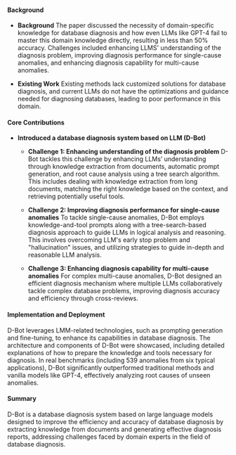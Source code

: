 #### Background
- **Background**
The paper discussed the necessity of domain-specific knowledge for database diagnosis and how even LLMs like GPT-4 fail to master this domain knowledge directly, resulting in less than 50% accuracy. Challenges included enhancing LLMS' understanding of the diagnosis problem, improving diagnosis performance for single-cause anomalies, and enhancing diagnosis capability for multi-cause anomalies.

- **Existing Work**
Existing methods lack customized solutions for database diagnosis, and current LLMs do not have the optimizations and guidance needed for diagnosing databases, leading to poor performance in this domain.

#### Core Contributions
  - **Introduced a database diagnosis system based on LLM (D-Bot)**
    - **Challenge 1: Enhancing understanding of the diagnosis problem**
      D-Bot tackles this challenge by enhancing LLMs’ understanding through knowledge extraction from documents, automatic prompt generation, and root cause analysis using a tree search algorithm. This includes dealing with knowledge extraction from long documents, matching the right knowledge based on the context, and retrieving potentially useful tools.

    - **Challenge 2: Improving diagnosis performance for single-cause anomalies**
      To tackle single-cause anomalies, D-Bot employs knowledge-and-tool prompts along with a tree-search-based diagnosis approach to guide LLMs in logical analysis and reasoning. This involves overcoming LLM's early stop problem and "hallucination" issues, and utilizing strategies to guide in-depth and reasonable LLM analysis.

    - **Challenge 3: Enhancing diagnosis capability for multi-cause anomalies**
      For complex multi-cause anomalies, D-Bot designed an efficient diagnosis mechanism where multiple LLMs collaboratively tackle complex database problems, improving diagnosis accuracy and efficiency through cross-reviews.

#### Implementation and Deployment
D-Bot leverages LMM-related technologies, such as prompting generation and fine-tuning, to enhance its capabilities in database diagnosis. The architecture and components of D-Bot were showcased, including detailed explanations of how to prepare the knowledge and tools necessary for diagnosis. In real benchmarks (including 539 anomalies from six typical applications), D-Bot significantly outperformed traditional methods and vanilla models like GPT-4, effectively analyzing root causes of unseen anomalies.

#### Summary
D-Bot is a database diagnosis system based on large language models designed to improve the efficiency and accuracy of database diagnosis by extracting knowledge from documents and generating effective diagnosis reports, addressing challenges faced by domain experts in the field of database diagnosis.